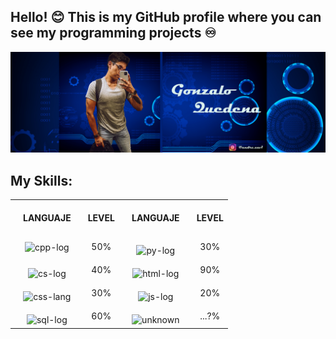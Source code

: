 ##  Hello! 😊 This is my GitHub profile where you can see my programming projects ♾️ 
![gonzalo-quedena-banner](https://raw.githubusercontent.com/GonzaQued/GonzaQued/main/src/banner-github-quedena.png)

## My Skills:

<div>
<table style="width:100%">

<tr>
<th style="padding: 20px;">LANGUAJE</th>
<th>LEVEL</th>
<th style="padding: 20px;">LANGUAJE</th>
<th>LEVEL</th>
</tr>

<tr align="center">
<td style="padding: 10px;">
<img src="https://shorturl.at/mzEKW" alt="cpp-log"width="100"/>
</td>
<td>50%</td>
<td style="padding: 5px;">
<img src="https://shorturl.at/CIVX6" alt="py-log"width="90" style="margin-top: 10px;"/>
</td>
<td>30%</td>
</tr>

<tr align="center">
<td style="padding: 5px;">
<img src="https://shorturl.at/irsEX" alt="cs-log"width="190" style="margin-top: 10px;"/>
</td>
<td>40%</td>
<td style="padding: 5px;">
<img src="https://shorturl.at/mIJMQ" alt="html-log"width="130" style="margin-top: 10px;"/>
</td>
<td>90%</td>
</tr>

<tr align="center">
<td style="padding: 5px;">
<img src="https://shorturl.at/agrHU" alt="css-lang"width="90" style="margin-top: 10px;"/>
</td>
<td>30%</td>
<td style="padding: 5px;">
<img src="https://shorturl.at/dhpR2" alt="js-log"width="220" style="margin-top: 10px;"/>
</td>
<td>20%</td>
</tr>

<tr align="center">
<td style="padding: 5px;">
<img src="https://shorturl.at/uVXYZ" alt="sql-log"width="130" style="margin-top: 10px;"/>
</td>
<td>60%</td>
<td style="padding: 5px;">
<img src="https://shorturl.at/istM7" alt="unknown"width="100" style="margin-top: 10px;"/>
</td>
<td>...?%</td>
</tr>

</table>
</div>